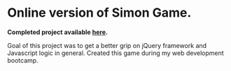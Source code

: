 # Online version of Simon Game.

**Completed project available [here](https://mikekash.github.io/SimonGame/).**


Goal of this project was to get a better grip on jQuery framework and Javascript logic in general.
Created this game during my web development bootcamp.
